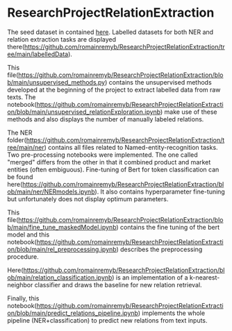 # ResearchProjectRelationExtraction

The seed dataset in contained [here](https://github.com/romainremyb/ResearchProjectRelationExtraction/tree/main/rawdata). Labelled datasets for both NER and relation extraction tasks are displayed there(https://github.com/romainremyb/ResearchProjectRelationExtraction/tree/main/labelledData).

This file(https://github.com/romainremyb/ResearchProjectRelationExtraction/blob/main/unsupervised_methods.py) contains the unsupervised methods developed at the beginning of the project to extract labelled data from raw texts. The notebook(https://github.com/romainremyb/ResearchProjectRelationExtraction/blob/main/unsupervised_relationExploration.ipynb) make use of these methods and also displays the number of manually labeled relations.

The NER folder(https://github.com/romainremyb/ResearchProjectRelationExtraction/tree/main/ner) contains all files related to Named-entity-recognition tasks. Two pre-processing notebooks were implemented. The one called "merged" differs from the other in that it combined product and market entities (often embiguous). Fine-tuning of Bert for token classification can be found here(https://github.com/romainremyb/ResearchProjectRelationExtraction/blob/main/ner/NERmodels.ipynb). It also contains hyperparameter fine-tuning but unfortunately does not display optimum parameters.

This file(https://github.com/romainremyb/ResearchProjectRelationExtraction/blob/main/fine_tune_maskedModel.ipynb) contains the fine tuning of the bert model and this notebook(https://github.com/romainremyb/ResearchProjectRelationExtraction/blob/main/rel_preprocessing.ipynb) describes the preprocessing procedure.

Here(https://github.com/romainremyb/ResearchProjectRelationExtraction/blob/main/relation_classification.ipynb) is an implementation of a k-nearest-neighbor classifier and draws the baseline for new relation retrieval.

Finally, this notebook(https://github.com/romainremyb/ResearchProjectRelationExtraction/blob/main/predict_relations_pipeline.ipynb) implements the whole pipeline (NER+classification) to predict new relations from text inputs.
